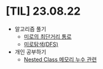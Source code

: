 # [TIL] 23.08.22

* 알고리즘 풀기
    * [미로의 최단거리 통로](../java_algorithm/inflearn_algorithm_lecture/src/dfs_and_bfs/미로의_최단거리_통로/Main.java)
    * [미로탐색(DFS)](../java_algorithm/inflearn_algorithm_lecture/src/dfs_and_bfs/미로탐색_DFS/Main.java)
* 개인 공부하기
    * [Nested Class 메모리 누수 관련](../java_study/src/nested_class/nested_class.md)